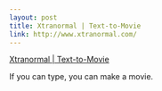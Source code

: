 ```yaml
--- 
layout: post
title: Xtranormal | Text-to-Movie
link: http://www.xtranormal.com/
---
```

<a href="http://www.xtranormal.com/">Xtranormal |
Text-to-Movie</a>

<p>If you can type, you can make a movie.</p>
